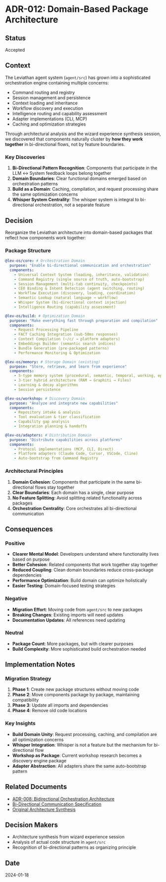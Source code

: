 # ADR-012: Domain-Based Package Architecture

## Status
Accepted

## Context

The Leviathan agent system (`agent/src`) has grown into a sophisticated orchestration engine containing multiple concerns:
- Command routing and registry
- Session management and persistence
- Context loading and inheritance
- Workflow discovery and execution
- Intelligence routing and capability assessment
- Adapter implementations (CLI, MCP)
- Caching and optimization strategies

Through architectural analysis and the wizard experience synthesis session, we discovered that components naturally cluster by **how they work together** in bi-directional flows, not by feature boundaries.

### Key Discoveries

1. **Bi-Directional Pattern Recognition**: Components that participate in the LLM ↔ System feedback loops belong together
2. **Domain Boundaries**: Clear functional domains emerged based on orchestration patterns
3. **Build as a Domain**: Caching, compilation, and request processing share the same optimization concerns
4. **Whisper System Centrality**: The whisper system is integral to bi-directional orchestration, not a separate feature

## Decision

Reorganize the Leviathan architecture into domain-based packages that reflect how components work together:

### Package Structure

```yaml
@lev-os/core: # Orchestration Domain
  purpose: "Enable bi-directional communication and orchestration"
  components:
    - Universal Context System (loading, inheritance, validation)
    - Command Registry (single source of truth, auto-bootstrap)
    - Session Management (multi-tab continuity, checkpoints)
    - CEO Binding & Intent Detection (agent switching, routing)
    - Workflow Execution (discovery, loading, coordination)
    - Semantic Lookup (natural language → workflow)
    - Whisper System (bi-directional context injection)
    - Intelligence Routing (capability assessment)

@lev-os/build: # Optimization Domain
  purpose: "Make everything fast through preparation and compilation"
  components:
    - Request Processing Pipeline
    - FACT Caching Integration (sub-50ms responses)
    - Context Compilation (~/c/ → platform adapters)
    - Embeddings Builder (semantic search indices)
    - Bundle Generation (pre-packaged patterns)
    - Performance Monitoring & Optimization

@lev-os/memory: # Storage Domain (existing)
  purpose: "Store, retrieve, and learn from experience"
  components:
    - 5-type memory system (procedural, semantic, temporal, working, episodic)
    - 3-tier hybrid architecture (RAM → Graphiti → Files)
    - Learning & decay algorithms
    - Session persistence

@lev-os/workshop: # Discovery Domain
  purpose: "Analyze and integrate new capabilities"
  components:
    - Repository intake & analysis
    - Tool evaluation & tier classification
    - Capability gap analysis
    - Integration planning & handoffs

@lev-os/adapters: # Distribution Domain
  purpose: "Distribute capabilities across platforms"
  components:
    - Protocol implementations (MCP, CLI, Direct)
    - Platform adapters (Claude Code, Cursor, VSCode, Cline)
    - Auto-bootstrap from Command Registry
```

### Architectural Principles

1. **Domain Cohesion**: Components that participate in the same bi-directional flows stay together
2. **Clear Boundaries**: Each domain has a single, clear purpose
3. **No Feature Splitting**: Avoid splitting related functionality across packages
4. **Orchestration Centrality**: Core orchestrates all bi-directional communication

## Consequences

### Positive

- **Clearer Mental Model**: Developers understand where functionality lives based on purpose
- **Better Cohesion**: Related components that work together stay together
- **Reduced Coupling**: Clean domain boundaries reduce cross-package dependencies
- **Performance Optimization**: Build domain can optimize holistically
- **Easier Testing**: Domain-focused testing strategies

### Negative

- **Migration Effort**: Moving code from `agent/src` to new packages
- **Breaking Changes**: Existing imports will need updates
- **Documentation Updates**: All references need updating

### Neutral

- **Package Count**: More packages, but with clearer purposes
- **Build Complexity**: More sophisticated build orchestration needed

## Implementation Notes

### Migration Strategy

1. **Phase 1**: Create new package structures without moving code
2. **Phase 2**: Move components package by package, maintaining compatibility
3. **Phase 3**: Update all imports and dependencies
4. **Phase 4**: Remove old code locations

### Key Insights

- **Build Domain Unity**: Request processing, caching, and compilation are all optimization concerns
- **Whisper Integration**: Whisper is not a feature but the mechanism for bi-directional flow
- **Workshop as Package**: Current workshop research becomes a discovery engine package
- **Adapter Abstraction**: All adapters share the same auto-bootstrap pattern

## Related Documents

- [ADR-008: Bidirectional Orchestration Architecture](./008-bidirectional-orchestration-architecture.md)
- [Bi-Directional Communication Specification](../concepts/revolutionary/bidirectional-communication-spec.md)
- [Original Architecture Synthesis](.../../../workshop/_newshit.md)

## Decision Makers

- Architecture synthesis from wizard experience session
- Analysis of actual code structure in `agent/src`
- Recognition of bi-directional patterns as organizing principle

## Date

2024-01-18
